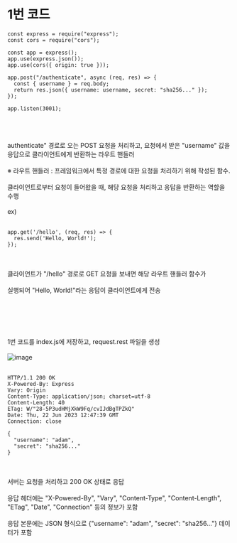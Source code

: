 # 1번 코드
```
const express = require("express");
const cors = require("cors");

const app = express();
app.use(express.json());
app.use(cors({ origin: true }));

app.post("/authenticate", async (req, res) => {
  const { username } = req.body;
  return res.json({ username: username, secret: "sha256..." });
});

app.listen(3001);
```

<br><br><br>
authenticate" 경로로 오는 POST 요청을 처리하고, 요청에서 받은 "username" 값을 응답으로 클라이언트에게 반환하는 라우트 핸들러
<br><br>
※ 라우트 핸들러 : 프레임워크에서 특정 경로에 대한 요청을 처리하기 위해 작성된 함수. 
<br><br>
클라이언트로부터 요청이 들어왔을 때, 해당 요청을 처리하고 응답을 반환하는 역할을 수행
<br><br>
ex) 
<br><br>
```
app.get('/hello', (req, res) => {
  res.send('Hello, World!');
});
```
<br><br>
클라이언트가 "/hello" 경로로 GET 요청을 보내면 해당 라우트 핸들러 함수가
<br><br>
실행되어 "Hello, World!"라는 응답이 클라이언트에게 전송

<br><br><br><br>

1번 코드를 index.js에 저장하고, request.rest 파일을 생성
<br><br>
![image](https://github.com/domino0628/Fuallstack-Chat/assets/59598751/ebc53d58-74e0-419a-acee-e65eb29b967b)
<br><br>
```
HTTP/1.1 200 OK
X-Powered-By: Express
Vary: Origin
Content-Type: application/json; charset=utf-8
Content-Length: 40
ETag: W/"28-5P3udHMjXkW9Fq/cvIJdBgTPZkQ"
Date: Thu, 22 Jun 2023 12:47:39 GMT
Connection: close

{
  "username": "adam",
  "secret": "sha256..."
}
```
<br><br>
서버는 요청을 처리하고 200 OK 상태로 응답
<br><br>
응답 헤더에는 "X-Powered-By", "Vary", "Content-Type", "Content-Length", "ETag", "Date", "Connection" 등의 정보가 포함
<br><br>
응답 본문에는 JSON 형식으로 {"username": "adam", "secret": "sha256..."} 데이터가 포함

